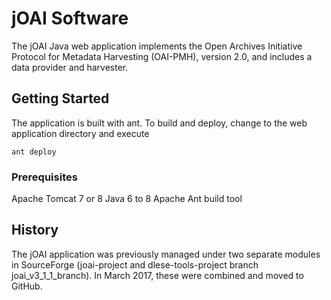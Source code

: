 # jOAI Software

The jOAI Java web application implements the Open Archives Initiative Protocol for Metadata Harvesting (OAI-PMH), version 2.0,
and includes a data provider and harvester.


## Getting Started

The application is built with ant. To build and deploy, change to the web application directory and execute  

```
ant deploy
```

### Prerequisites

Apache Tomcat 7 or 8
Java 6 to 8
Apache Ant build tool


## History

The jOAI application was previously managed under two separate modules in SourceForge 
(joai-project and dlese-tools-project branch joai_v3_1_1_branch).
In March 2017, these were combined and moved to GitHub.

